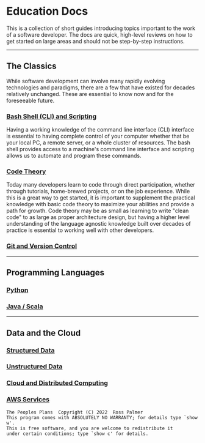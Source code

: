 
# Education Docs

This is a collection of short guides introducing topics
important to the work of a software developer. The docs are 
quick, high-level reviews on how to get started on large areas
and should not be step-by-step instructions.

------------------------------------------------------------

## The Classics

While software development can involve many rapidly evolving
technologies and paradigms, there are a few that have existed
for decades relatively unchanged. These are essential to know
now and for the foreseeable future.

### [Bash Shell (CLI) and Scripting](./pages/1-bash-shell-and-scripting.md)

Having a working knowledge of the command line interface (CLI)
interface is essential to having complete control of your
computer whether that be your local PC, a remote server,
or a whole cluster of resources. The bash shell provides access
to a machine's command line interface and scripting allows us to
automate and program these commands.

### [Code Theory](./pages/2-code-theory.md)

Today many developers learn to code through direct participation,
whether through tutorials, home-brewed projects, or on the job
experience. While this is a great way to get started, it is
important to supplement the practical knowledge with basic code
theory to maximize your abilities and provide a path for growth.
Code theory may be as small as learning to write "clean code" to
as large as proper architecture design, but having a higher level
understanding of the language agnostic knowledge built over decades
of practice is essential to working well with other developers.

### [Git and Version Control](./pages/3-git-and-version-control.md)



------------------------------------------------------------

## Programming Languages

### [Python]()

### [Java / Scala]()

------------------------------------------------------------

## Data and the Cloud

### [Structured Data]()

### [Unstructured Data]()

### [Cloud and Distributed Computing]()

### [AWS Services]()

```
The Peoples Plans  Copyright (C) 2022  Ross Palmer
This program comes with ABSOLUTELY NO WARRANTY; for details type `show w'.
This is free software, and you are welcome to redistribute it
under certain conditions; type `show c' for details.
```